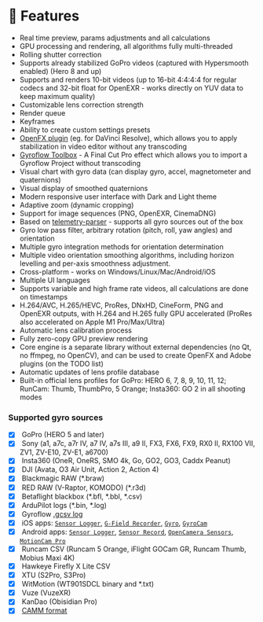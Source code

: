 # 💎 Features

* Real time preview, params adjustments and all calculations
* GPU processing and rendering, all algorithms fully multi-threaded
* Rolling shutter correction
* Supports already stabilized GoPro videos (captured with Hypersmooth enabled) (Hero 8 and up)
* Supports and renders 10-bit videos (up to 16-bit 4:4:4:4 for regular codecs and 32-bit float for OpenEXR - works directly on YUV data to keep maximum quality)
* Customizable lens correction strength
* Render queue
* Keyframes
* Ability to create custom settings presets
* [OpenFX plugin](https://github.com/gyroflow/gyroflow-ofx) (eg. for DaVinci Resolve), which allows you to apply stabilization in video editor without any transcoding
* [Gyroflow Toolbox](https://gyroflowtoolbox.io/) - A Final Cut Pro effect which allows you to import a Gyroflow Project without transcoding
* Visual chart with gyro data (can display gyro, accel, magnetometer and quaternions)
* Visual display of smoothed quaternions
* Modern responsive user interface with Dark and Light theme
* Adaptive zoom (dynamic cropping)
* Support for image sequences (PNG, OpenEXR, CinemaDNG)
* Based on [telemetry-parser](https://github.com/AdrianEddy/telemetry-parser) - supports all gyro sources out of the box
* Gyro low pass filter, arbitrary rotation (pitch, roll, yaw angles) and orientation
* Multiple gyro integration methods for orientation determination
* Multiple video orientation smoothing algorithms, including horizon levelling and per-axis smoothness adjustment.
* Cross-platform - works on Windows/Linux/Mac/Android/iOS
* Multiple UI languages
* Supports variable and high frame rate videos, all calculations are done on timestamps
* H.264/AVC, H.265/HEVC, ProRes, DNxHD, CineForm, PNG and OpenEXR outputs, with H.264 and H.265 fully GPU accelerated (ProRes also accelerated on Apple M1 Pro/Max/Ultra)
* Automatic lens calibration process
* Fully zero-copy GPU preview rendering
* Core engine is a separate library without external dependencies (no Qt, no ffmpeg, no OpenCV), and can be used to create OpenFX and Adobe plugins (on the TODO list)
* Automatic updates of lens profile database
* Built-in official lens profiles for GoPro: HERO 6, 7, 8, 9, 10, 11, 12; RunCam: Thumb, ThumbPro, 5 Orange; Insta360: GO 2 in all shooting modes

### Supported gyro sources

* [x] &#x20;GoPro (HERO 5 and later)
* [x] &#x20;Sony (a1, a7c, a7r IV, a7 IV, a7s III, a9 II, FX3, FX6, FX9, RX0 II, RX100 VII, ZV1, ZV-E10, ZV-E1, a6700)
* [x] &#x20;Insta360 (OneR, OneRS, SMO 4k, Go, GO2, GO3, Caddx Peanut)
* [x] &#x20;DJI (Avata, O3 Air Unit, Action 2, Action 4)
* [x] &#x20;Blackmagic RAW (\*.braw)
* [x] &#x20;RED RAW (V-Raptor, KOMODO) (\*.r3d)
* [x] &#x20;Betaflight blackbox (\*.bfl, \*.bbl, \*.csv)
* [x] &#x20;ArduPilot logs (\*.bin, \*.log)
* [x] &#x20;Gyroflow [.gcsv log](https://docs.gyroflow.xyz/logging/gcsv/)
* [x] &#x20;iOS apps: [`Sensor Logger`](https://apps.apple.com/us/app/sensor-logger/id1531582925), [`G-Field Recorder`](https://apps.apple.com/at/app/g-field-recorder/id1154585693), [`Gyro`](https://apps.apple.com/us/app/gyro-record-device-motion-data/id1161532981), [`GyroCam`](https://apps.apple.com/us/app/gyrocam-professional-camera/id1614296781)
* [x] &#x20;Android apps: [`Sensor Logger`](https://play.google.com/store/apps/details?id=com.kelvin.sensorapp\&hl=de\_AT\&gl=US), [`Sensor Record`](https://play.google.com/store/apps/details?id=de.martingolpashin.sensor\_record), [`OpenCamera Sensors`](https://github.com/MobileRoboticsSkoltech/OpenCamera-Sensors), [`MotionCam Pro`](https://play.google.com/store/apps/details?id=com.motioncam.pro)
* [x] &#x20;Runcam CSV (Runcam 5 Orange, iFlight GOCam GR, Runcam Thumb, Mobius Maxi 4K)
* [x] &#x20;Hawkeye Firefly X Lite CSV
* [x] &#x20;XTU (S2Pro, S3Pro)
* [x] &#x20;WitMotion (WT901SDCL binary and \*.txt)
* [x] &#x20;Vuze (VuzeXR)
* [x] &#x20;KanDao (Obisidian Pro)
* [x] &#x20;[CAMM format](https://developers.google.com/streetview/publish/camm-spec)
